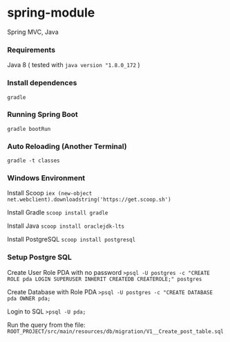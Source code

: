 # spring-module
Spring MVC, Java

### Requirements
Java 8 ( tested with `java version "1.8.0_172` )

### Install dependences 
`gradle`

### Running Spring Boot
`gradle bootRun`

### Auto Reloading (Another Terminal)
`gradle -t classes`

### Windows Environment
Install Scoop
`iex (new-object net.webclient).downloadstring('https://get.scoop.sh')`

Install Gradle
`scoop install gradle`

Install Java
`scoop install oraclejdk-lts`

Install PostgreSQL
`scoop install postgresql`


### Setup Postgre SQL

Create User Role PDA with no password
`>psql -U postgres -c "CREATE ROLE pda LOGIN SUPERUSER INHERIT CREATEDB CREATEROLE;" postgres`

Create Database with Role PDA 
`>psql -U postgres -c "CREATE DATABASE pda OWNER pda;`

Login to SQL 
`>psql -U pda;`

Run the query from the file: 
`ROOT_PROJECT/src/main/resources/db/migration/V1__Create_post_table.sql`
